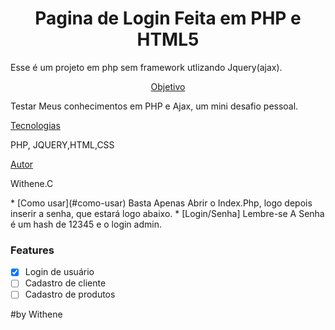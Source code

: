 <h1 align="center">Pagina de Login Feita em PHP e HTML5</h1>
 Esse é um projeto em php sem framework utlizando  Jquery(ajax). 
 
 
 <p align="center">
 <a href="#objetivo">Objetivo</a> 
 <p> Testar Meus conhecimentos em PHP e Ajax, um mini desafio pessoal. </p>
 <a href="#tecnologias">Tecnologias</a> 
 <p> PHP, JQUERY,HTML,CSS </p>
 <a href="#autor">Autor</a>
 <p> Withene.C</p>
</p>
   * [Como usar](#como-usar) Basta Apenas Abrir o Index.Php, logo depois inserir a senha, que estará logo abaixo.
   * [Login/Senha] Lembre-se A Senha é um hash de 12345 e o login admin.


### Features

- [x] Login de usuário
- [ ] Cadastro de cliente
- [ ] Cadastro de produtos

#by Withene
